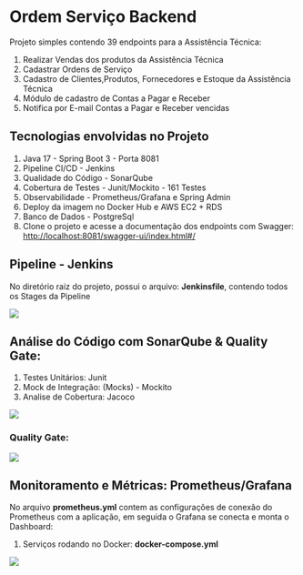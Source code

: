 <H1>Ordem Serviço Backend</h1>
<p>Projeto simples contendo 39 endpoints para a Assistência Técnica:</p>
<ol>
  <li>Realizar Vendas dos produtos da Assistência Técnica</li>
  <li>Cadastrar Ordens de Serviço</li>
  <li>Cadastro de Clientes,Produtos, Fornecedores e Estoque da Assistência Técnica</li>
  <li>Módulo de cadastro de Contas a Pagar e Receber</li>
  <li>Notifica por E-mail Contas a Pagar e Receber vencidas</li>
</ol>
<H2>Tecnologias envolvidas no Projeto</h2>
<ol>
  <li>Java 17 - Spring Boot 3 - Porta 8081</li>
  <li>Pipeline CI/CD - Jenkins</li>
  <li>Qualidade do Código - SonarQube</li>
  <li>Cobertura de Testes - Junit/Mockito - 161 Testes</li>
  <li>Observabilidade - Prometheus/Grafana e Spring Admin</li>
  <li>Deploy da imagem no Docker Hub e AWS EC2 + RDS</li>
  <li>Banco de Dados - PostgreSql</li>
  <li>Clone o projeto e acesse a documentação dos endpoints com Swagger: <a href="http://localhost:8081/swagger-ui/index.html#/">http://localhost:8081/swagger-ui/index.html#/</a></li>
</ol>
<H2>Pipeline - Jenkins</h2>
<p>No diretório raiz do projeto, possui o arquivo: <b>Jenkinsfile</b>, contendo todos os Stages da Pipeline</p>
<img src="https://github.com/user-attachments/assets/440f5f55-f028-4b58-baf8-24c29f692f19">
<H2>Análise do Código com SonarQube & Quality Gate:</H2>
<ol>
  <li>Testes Unitários: Junit</li>
  <li>Mock de Integração: (Mocks) - Mockito</li>
  <li>Analise de Cobertura: Jacoco</li>
</ol>
<img src="https://github.com/user-attachments/assets/91d6f740-ae43-4c78-af29-3fecdf7d40ec">
<h3>Quality Gate:</h3>
<img src="https://github.com/user-attachments/assets/dec17218-6884-45b0-b394-3f037033df19">
<H2>Monitoramento e Métricas: Prometheus/Grafana</H2>
<p>No arquivo <b>prometheus.yml</b> contem as configurações de conexão do Prometheus com a aplicação, em seguida o Grafana se conecta e monta o Dashboard: </p>
<ol>
  <li>Serviços rodando no Docker: <b>docker-compose.yml</b></li>
</ol>
<img src="https://github.com/user-attachments/assets/2cfbec09-1ca0-415a-88ad-929e5466640b">
